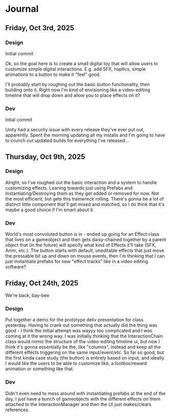 # Journal

## Friday, Oct 3rd, 2025

### Design

Initial commit

Ok, so the goal here is to create a small digital toy that will allow users to customize simple digital interactions. E.g. add SFX, haptics, simple animations to a button to make it "feel" good.<br>

I'll probably start by roughing out the basic button functionality, then building onto it.
Right now I'm kind of envisioning like a video-editing timeline that will drop down and allow you to place effects on it?

### Dev

Intial commit

Unity had a security issue with every release they've ever put out, apparently. Spent the morning updating all my installs and I'm going to have to crunch out updated builds for everything I've released...


## Thursday, Oct 9th, 2025


### Design

Alright, so I've roughed out the basic interaction and a system to handle customizing effects. Leaning towards just using Prefabs and Instantiating/Destroying them as they get added or removed for now. Not the most efficient, but gets this trainwreck rolling.
There's gonna be a lot of distinct little component that'll get mixed and matched, so I do think that it's maybe a good choice if I'm smart about it.

### Dev

World's most convoluted button is in - ended up going for an Effect class that lives on a gameobject and then gets daisy-chained together by a parent object that (in the future) will specify what kind of Effects it'll take (SFX, Anim, etc.).
The button starts with default, uneditable effects that just move the pressable bit up and down on mouse events, then I'm thinking that I can just instantiate prefabs for new "effect tracks" like in a video editing software?


## Friday, Oct 24th, 2025

We're back, bay-bee

### Design

Put together a demo for the prototype deliv presentation for class yesterday. Having to crank out something that actually did the thing was good - I think the initial attempt was wayyy too complicated and I was coming at it the wrong way.
I was initially thinking that the InteractionChain class would mimic the structure of the video-editing timeline ui, but now I think it's gonna essentially be the, like "columns", instead and keep all the different effects triggering on the same input/event/etc. 
So far so good, but the first kinda case study (the button) is entirely based on input, and ideally I would like the users to be able to customize like, a lootbox/reward animation or something like that.

### Dev

Didn't even need to mess around with instantiating prefabs at the end of the day, I just have a bunch of gameobjects with the different effects on them attached to the InteractionManager and then the UI just makes/clears references.

